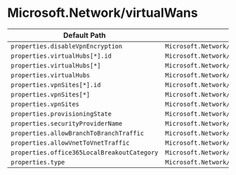 # Microsoft.Network/virtualWans

| Default Path | Alias |
|---|---|
| `properties.disableVpnEncryption` | `Microsoft.Network/virtualWans/disableVpnEncryption` |
| `properties.virtualHubs[*].id` | `Microsoft.Network/virtualWans/virtualHubs[*].id` |
| `properties.virtualHubs[*]` | `Microsoft.Network/virtualWans/virtualHubs[*]` |
| `properties.virtualHubs` | `Microsoft.Network/virtualWans/virtualHubs` |
| `properties.vpnSites[*].id` | `Microsoft.Network/virtualWans/vpnSites[*].id` |
| `properties.vpnSites[*]` | `Microsoft.Network/virtualWans/vpnSites[*]` |
| `properties.vpnSites` | `Microsoft.Network/virtualWans/vpnSites` |
| `properties.provisioningState` | `Microsoft.Network/virtualWans/provisioningState` |
| `properties.securityProviderName` | `Microsoft.Network/virtualWans/securityProviderName` |
| `properties.allowBranchToBranchTraffic` | `Microsoft.Network/virtualWans/allowBranchToBranchTraffic` |
| `properties.allowVnetToVnetTraffic` | `Microsoft.Network/virtualWans/allowVnetToVnetTraffic` |
| `properties.office365LocalBreakoutCategory` | `Microsoft.Network/virtualWans/office365LocalBreakoutCategory` |
| `properties.type` | `Microsoft.Network/virtualWans/type` |

